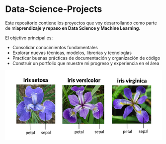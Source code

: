 # Data-Science-Projects

Este repositorio contiene los proyectos que voy desarrollando como parte de mi**aprendizaje y repaso en Data Science y Machine Learning**.

El objetivo principal es:

* Consolidar conocimientos fundamentales
* Explorar nuevas técnicas, modelos, librerías y tecnologías
* Practicar buenas prácticas de documentación y organización de código
* Construir un portfolio que muestre mi progreso y experiencia en el área


![Iris Flower](./Iris_Flower_Classification/docs/iris_flower.png)

